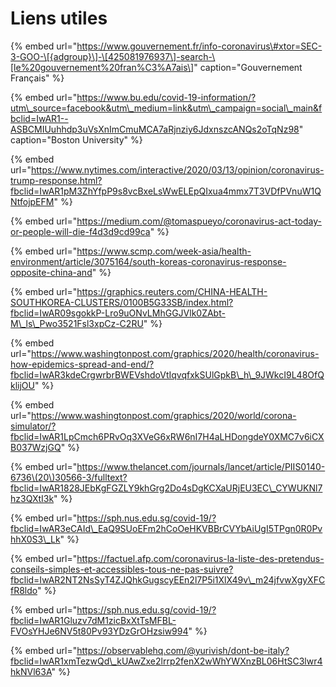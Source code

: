 # Liens utiles

{% embed url="https://www.gouvernement.fr/info-coronavirus\#xtor=SEC-3-GOO-\[{adgroup}\]-\[425081976937\]-search-\[le%20gouvernement%20fran%C3%A7ais\]" caption="Gouvernement Français" %}

{% embed url="https://www.bu.edu/covid-19-information/?utm\_source=facebook&utm\_medium=link&utm\_campaign=social\_main&fbclid=IwAR1--ASBCMIUuhhdp3uVsXnImCmuMCA7aRjnziy6JdxnszcANQs2oTqNz98" caption="Boston University" %}

{% embed url="https://www.nytimes.com/interactive/2020/03/13/opinion/coronavirus-trump-response.html?fbclid=IwAR1pM3ZhYfpP9s8vcBxeLsWwELEpQIxua4mmx7T3VDfPVnuW1QNtfojpEFM" %}

{% embed url="https://medium.com/@tomaspueyo/coronavirus-act-today-or-people-will-die-f4d3d9cd99ca" %}

{% embed url="https://www.scmp.com/week-asia/health-environment/article/3075164/south-koreas-coronavirus-response-opposite-china-and" %}

{% embed url="https://graphics.reuters.com/CHINA-HEALTH-SOUTHKOREA-CLUSTERS/0100B5G33SB/index.html?fbclid=IwAR09sgokkP-Lro9uONvLMhGGJVlk0ZAbt-M\_ls\_Pwo3521Fsl3xpCz-C2RU" %}

{% embed url="https://www.washingtonpost.com/graphics/2020/health/coronavirus-how-epidemics-spread-and-end/?fbclid=IwAR3kdeCrgwrbrBWEVshdoVtIqvqfxkSUlGpkB\_h\_9JWkcI9L48OfQklijOU" %}

{% embed url="https://www.washingtonpost.com/graphics/2020/world/corona-simulator/?fbclid=IwAR1LpCmch6PRvOq3XVeG6xRW6nI7H4aLHDongdeY0XMC7v6iCXB037WzjGQ" %}

{% embed url="https://www.thelancet.com/journals/lancet/article/PIIS0140-6736\(20\)30566-3/fulltext?fbclid=IwAR1828JEbKgFGZLY9khGrg2Do4sDgKCXaURjEU3EC\_CYWUKNl7hz3QXtI3k" %}

{% embed url="https://sph.nus.edu.sg/covid-19/?fbclid=IwAR3eCAId\_EaQ9SUoEFm2hCoOeHKVBBrCVYbAiUgI5TPgn0R0PvhhX0S3\_Lk" %}

{% embed url="https://factuel.afp.com/coronavirus-la-liste-des-pretendus-conseils-simples-et-accessibles-tous-ne-pas-suivre?fbclid=IwAR2NT2NsSyT4ZJQhkGugscyEEn2l7P5i1XlX49v\_m24jfvwXgyXFCfR8ldo" %}

{% embed url="https://sph.nus.edu.sg/covid-19/?fbclid=IwAR1Gluzv7dM1zicBxXtTsMFBL-FVOsYHJe6NV5t80Pv93YDzGrOHzsiw994" %}

{% embed url="https://observablehq.com/@yurivish/dont-be-italy?fbclid=IwAR1xmTezwQd\_kUAwZxe2lrrp2fenX2wWhYWXnzBL06HtSC3lwr4hkNVl63A" %}

